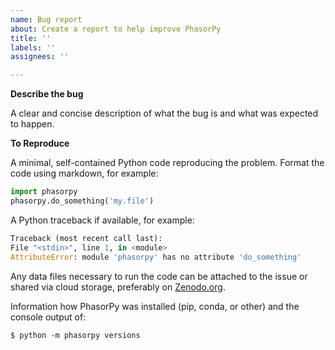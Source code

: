 ```yaml
---
name: Bug report
about: Create a report to help improve PhasorPy
title: ''
labels: ''
assignees: ''

---
```


**Describe the bug**

A clear and concise description of what the bug is and what was expected to happen.

**To Reproduce**

A minimal, self-contained Python code reproducing the problem. Format the code using markdown, for example:

```Python
import phasorpy
phasorpy.do_something('my.file')
```

A Python traceback if available, for example:

```Python traceback
Traceback (most recent call last):
File "<stdin>", line 1, in <module>
AttributeError: module 'phasorpy' has no attribute 'do_something'
```

Any data files necessary to run the code can be attached to the issue or shared via cloud storage, preferably on [Zenodo.org](https://zenodo.org/communities/phasorpy/).

Information how PhasorPy was installed (pip, conda, or other) and the console output of:

```
$ python -m phasorpy versions
```
